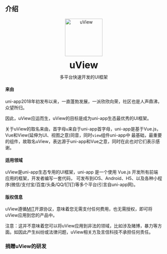 ## 介绍

<demo-model url="/"></demo-model>

<div class="intro-logo">
	<img class="logo" src="/common/logo.png" alt="uView" />
	<h3>uView</h3>
	<p class="slogan">多平台快速开发的UI框架</p>
</div>

#### 来由

uni-app2018年初发布以来，一直蓬勃发展，一派欣欣向荣，社区也是人声鼎沸，众望所归。  

因此，uView应运而生，uView的目标是成为uni-app生态最优秀的UI框架。  

关于uView的取名来由，首字母`u`来自于uni-app首字母，uni-app是基于Vue.js，Vue和View(延伸为UI、视图之意)同音，同时`view`组件uni-app中
最基础，最重要的组件，故取名uView，表达源于uni-app和Vue之意，同时在此也对它们表示感谢。


#### 适用领域

uView是uni-app生态专用的UI框架，uni-app 是一个使用 Vue.js 开发所有前端应用的框架，开发者编写一套代码，
可发布到iOS、Android、H5、以及各种小程序(微信/支付宝/百度/头条/QQ/钉钉)等多个平台(引言自uni-app网)。  


#### 版权信息

uView遵循[MIT](https://baike.baidu.com/item/MIT/10772952)开源协议，意味着您无需支付任何费用，也无需授权，即可将uView应用到您的产品中。  

注意：这并不意味着您可以将uView应用到非法的领域，比如涉及赌博，暴力等方面。如因此产生纠纷或法律问题，uView相关方及言信科技不承担任何责任。


### 捐赠uView的研发
		
<donation></donation>


<style>
.intro-logo {
	text-align: center;
}

.intro-logo .logo {
	width: 120px;
	margin: auto;
}

.intro-logo h3 {
	font-size: 30px;
	font-weight: bold;
	margin-top: 10px;
	margin-bottom: 0;
}

.intro-logo .slogan {
	margin-top: 10px!important;
}
</style>